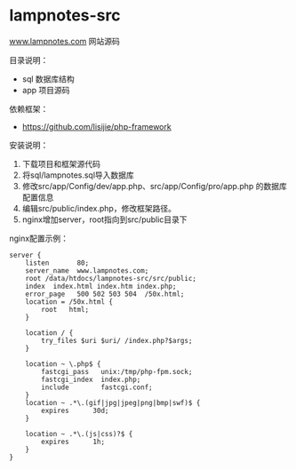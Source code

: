 # lampnotes-src

www.lampnotes.com 网站源码

目录说明：

 - sql 数据库结构
 - app 项目源码

依赖框架：

- https://github.com/lisijie/php-framework


安装说明：

1. 下载项目和框架源代码
2. 将sql/lampnotes.sql导入数据库
3. 修改src/app/Config/dev/app.php、src/app/Config/pro/app.php 的数据库配置信息
4. 编辑src/public/index.php，修改框架路径。
4. nginx增加server，root指向到src/public目录下


nginx配置示例：

    server {
        listen       80;
        server_name  www.lampnotes.com;
        root /data/htdocs/lampnotes-src/src/public;
        index  index.html index.htm index.php;
        error_page   500 502 503 504  /50x.html;
        location = /50x.html {
            root   html;
        }

        location / {
            try_files $uri $uri/ /index.php?$args;
        }

        location ~ \.php$ {
            fastcgi_pass   unix:/tmp/php-fpm.sock;
            fastcgi_index  index.php;
            include        fastcgi.conf;
        }
        location ~ .*\.(gif|jpg|jpeg|png|bmp|swf)$ {
            expires      30d;
        }

        location ~ .*\.(js|css)?$ {
            expires      1h;
        }
    }

